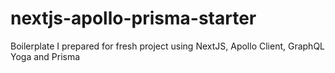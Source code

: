 # nextjs-apollo-prisma-starter
Boilerplate I prepared for fresh project using NextJS, Apollo Client, GraphQL Yoga and Prisma

